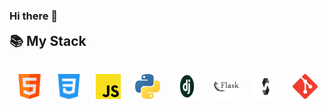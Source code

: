 ### Hi there 👋


<h2 style="margin: 1rem 0;">📚 My Stack<h3>
<p align='center' style="text-align: center; display: flex; justify-content: space-around; flex-wrap: wrap; margin-top: 2rem; margin-bottom: 2rem;">
<img src="./html.svg" alt="html5" width="40" height="40"/>
<img src="./css3.svg" alt="css3" width="40" height="40"/>
<img src="./javascript.svg" alt="javascript" width="40" height="40"/>
<img src="./python.svg" alt="python" width="40" height="40"/>
<img src="./django.png" alt="python" width="40" height="40"/>
<img src="./FLASK_png.png" alt="python" width="40" height="40"/>
<img src="./solidity_png.png" alt="python" width="40" height="40"/> 
<img src="./git.svg" alt="git" width="40" height="40"/>
</p>
